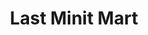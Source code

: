 ---
title: "Last Minit Mart"
url: /new-castle/last-minit-mart-harlansburg-road/
shop: Lebensmittel
---
